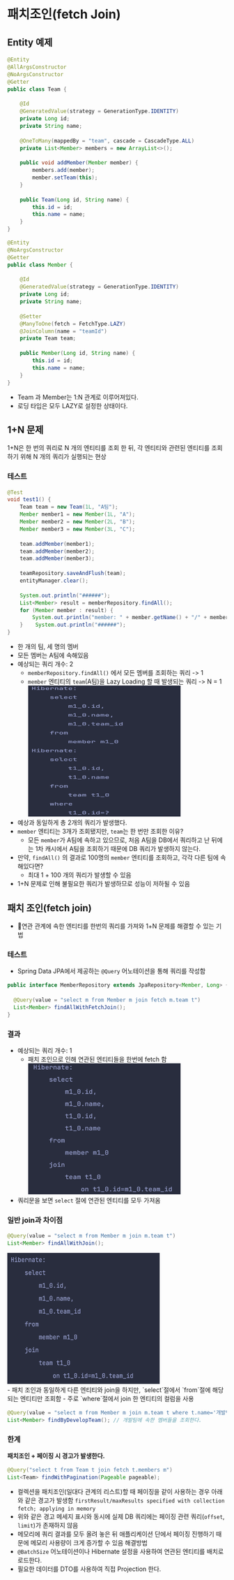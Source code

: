 # 패치조인(fetch Join)
## Entity 예제
```java
@Entity  
@AllArgsConstructor  
@NoArgsConstructor  
@Getter  
public class Team {  
  
    @Id  
    @GeneratedValue(strategy = GenerationType.IDENTITY)  
    private Long id;  
    private String name;  
  
    @OneToMany(mappedBy = "team", cascade = CascadeType.ALL)  
    private List<Member> members = new ArrayList<>();  
  
    public void addMember(Member member) {  
        members.add(member);  
        member.setTeam(this);  
    }  
  
    public Team(Long id, String name) {  
        this.id = id;  
        this.name = name;  
    }  
}
```
```java
@Entity  
@NoArgsConstructor  
@Getter  
public class Member {  
  
    @Id  
    @GeneratedValue(strategy = GenerationType.IDENTITY)  
    private Long id;  
    private String name;  
  
    @Setter  
    @ManyToOne(fetch = FetchType.LAZY)  
    @JoinColumn(name = "teamId")  
    private Team team;  
  
    public Member(Long id, String name) {  
        this.id = id;  
        this.name = name;  
    }  
}
```
- Team 과 Member는 1:N 관계로 이루어져있다.
- 로딩 타입은 모두 LAZY로 설정한 상태이다.
## 1+N  문제
1+N은 한 번의 쿼리로 N 개의 엔티티를 조회 한 뒤, 각 엔티티와 관련된 엔티티를 조회하기 위해 N 개의 쿼리가 실행되는 현상
### 테스트
```java
@Test  
void test1() {  
    Team team = new Team(1L, "A팀");  
    Member member1 = new Member(1L, "A");  
    Member member2 = new Member(2L, "B");  
    Member member3 = new Member(3L, "C");  
  
    team.addMember(member1);  
    team.addMember(member2);  
    team.addMember(member3);  
  
    teamRepository.saveAndFlush(team);  
    entityManager.clear();  
  
    System.out.println("######");  
    List<Member> result = memberRepository.findAll();  
    for (Member member : result) {  
        System.out.println("member: " + member.getName() + "/" + member.getTeam().getName());  
    }    System.out.println("######");  
}
```
- 한 개의 팀, 세 명의 멤버
- 모든 멤버는 A팀에 속해있음
- 예상되는 쿼리 개수: 2
    - `memberRepository.findAll()` 에서 모든 멤버를 조회하는 쿼리 -> 1
    - `member` 엔티티의 `team`(A팀)을 Lazy Loading 할 때 발생되는 쿼리 -> N = 1
      <div>
        <img src="../images/jpa1.png" style="height: 300px; width: 350px;"/>
      </div>
- 예상과 동일하게 총 2개의 쿼리가 발생했다.
-  `member` 엔티티는 3개가 조회됐지만, `team`는 한 번만 조회한 이유?
    - 모든 `member`가 A팀에 속하고 있으므로, 처음 A팀을 DB에서 쿼리하고 난 뒤에는 1차 캐시에서 A팀을 조회하기 때문에 DB 쿼리가 발생하지 않는다.
- 만약, `findAll()` 의 결과로 100명의 `member` 엔티티를 조회하고, 각각 다른 팀에 속해있다면?
    - 최대 1 + 100 개의 쿼리가 발생할 수 있음
- 1+N 문제로 인해 불필요한 쿼리가 발생하므로 성능이 저하될 수 있음
## 패치 조인(fetch join)
- 연관 관계에 속한 엔티티를 한번의 쿼리를 가져와 1+N 문제를 해결할 수 있는 기법
### 테스트
- Spring Data JPA에서 제공하는 `@Query` 어노테이션을 통해 쿼리를 작성함
```java
public interface MemberRepository extends JpaRepository<Member, Long> {  
  
  @Query(value = "select m from Member m join fetch m.team t")  
  List<Member> findAllWithFetchJoin();  
}
```
### 결과
- 예상되는 쿼리 개수: 1
    - 패치 조인으로 인해 연관된 엔티티들을 한번에 fetch 함
      <div>
        <img src="../images/jpa2.png" style="height: 300px; width: 350px;"/>
      </div>
- 쿼리문을 보면 `select` 절에 연관된 엔티티를 모두 가져옴
### 일반 join과 차이점
```java
@Query(value = "select m from Member m join m.team t")  
List<Member> findAllWithJoin();
```
<div>
    <img src="../images/jpa3.png" style="height: 300px; width: 350px;"/>
</div>
- 패치 조인과 동일하게 다른 엔티티와 join을 하지만, `select`절에서 `from`절에 해당되는 엔티티만 조회함
- 주로 `where`절에서 join 한 엔티티의 컬럼을 사용

```java
@Query(value = "select m from Member m join m.team t where t.name='개발팀'")  
List<Member> findByDevelopTeam(); // 개발팀에 속한 멤버들을 조회한다.
```
### 한계
**패치조인 + 페이징 시 경고가 발생한다.**
```java
@Query("select t from Team t join fetch t.members m")  
List<Team> findWithPagination(Pageable pageable);
```
- 컬렉션을 패치조인(일대다 관계의 리스트)할 때 페이징을 같이 사용하는 경우 아래와 같은 경고가 발생함
  `firstResult/maxResults specified with collection fetch; applying in memory`
- 위와 같은 경고 메세지 표시와 동시에 실제 DB 쿼리에는 페이징 관련 쿼리(`offset`, `limit`)가 존재하지 않음
- 메모리에 쿼리 결과를 모두 올려 놓은 뒤 애플리케이션 단에서 페이징 진행하기 때문에 메모리 사용량이 크게 증가할 수 있음
  해결방법
- `@BatchSize` 어노테이션이나 Hibernate 설정을 사용하여 연관된 엔티티를 배치로 로드한다.
- 필요한 데이터를 DTO를 사용하여 직접 Projection 한다. 